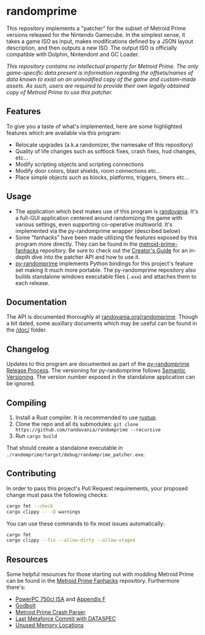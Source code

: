 # randomprime

This repository implements a "patcher" for the subset of Metroid Prime versions released for the Nintendo Gamecube. In the simplest sense, it takes a game ISO as input, makes modifications defined by a JSON layout description, and then outputs a new ISO. The output ISO is officially compatible with Dolphin, Nintendont and GC Loader.

*This repository contains no intellectual property for Metroid Prime. The only game-specific data present is information regarding the offsets/names of data known to exist on an unmodified copy of the game and custom-made assets. As such, users are required to provide their own legally obtained copy of Metroid Prime to use this patcher.*

## Features

To give you a taste of what's implemented, here are some highlighted features which are available via this program:

- Relocate upgrades (a.k.a randomizer, the namesake of this repository)
- Quality of life changes such as softlock fixes, crash fixes, hud changes, etc...
- Modify scripting objects and scripting connections
- Modify door colors, blast shields, room connections etc...
- Place simple objects such as blocks, platforms, triggers, timers etc...

## Usage

- The application which best makes use of this program is [randovania](https://github.com/randovania/randovania). It's a full-GUI application centered around randomizing the game with various settings, even supporting co-operative multiworld. It's implemented via the py-randomprime wrapper (described below)
- Some "fanhacks" have been made utilizing the features exposed by this program more directly. They can be found in the [metroid-prime-fanhacks](https://github.com/toasterparty/metroid-prime-fanhacks) repository. Be sure to check out the [Creator's Guide](https://github.com/toasterparty/metroid-prime-fanhacks/blob/main/doc/readme.md) for an in-depth dive into the patcher API and how to use it.
- [py-randomprime](https://github.com/randovania/py-randomprime) implements Python bindings for this project's feature set making it much more portable. The py-randomprime repository also builds standalone windows executable files (`.exe`) and attaches them to each release.

## Documentation

The API is documented thoroughly at [randovania.org/randomprime](https://randovania.org/randomprime). Though a bit dated, some auxillary documents which may be useful can be found in the [/doc/](./doc/) folder.

## Changelog

Updates to this program are documented as part of the [py-randomprime Release Process](https://github.com/randovania/py-randomprime/releases). The versioning for py-randomprime follows [Semantic Versioning](https://semver.org/). The version number exposed in the standalone application can be ignored.

## Compiling

1. Install a Rust compiler. It is recommended to use [rustup](https://www.rust-lang.org/tools/install).
2. Clone the repo and all its submodules: `git clone https://github.com/randovania/randomprime --recursive`
3. Run `cargo build`

That should create a standalone executable in `./randomprime/target/debug/randomprime_patcher.exe`.

## Contributing

In order to pass this project's Pull Request requirements, your proposed change must pass the following checks:

```sh
cargo fmt --check
cargo clippy -- -D warnings
```

You can use these commands to fix most issues automatically:

```sh
cargo fmt
cargo clippy --fix --allow-dirty --allow-staged
```

## Resources

Some helpful resources for those starting out with modding Metroid Prime can be found in the [Metroid Prime Fanhacks](https://github.com/toasterparty/metroid-prime-fanhacks/tree/main/doc#resources) repository. Furthermore there's:

- [PowerPC 750cl ISA](https://fail0verflow.com/media/files/ppc_750cl.pdf) and [Appendix F](https://www.nxp.com/docs/en/user-guide/MPCFPE_AD_R1.pdf)
- [Godbolt](https://godbolt.org/)
- [Metroid Prime Crash Parser](https://metroidprimemodding.github.io/prime-crash-parser/crash.html)
- [Last Metaforce Commit with DATASPEC](https://github.com/AxioDL/metaforce/tree/1655d229cfdfbd5f792a7c3e84adc862653f70a7)
- [Unused Memory Locations](https://github.com/MetroidPrimeModding/prime-practice-native/blob/main/unused_memory.txt)
